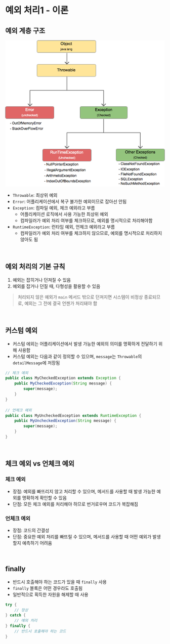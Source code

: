 # 예외 처리1 - 이론

## 예외 계층 구조
![img.png](img.png)
- `Throwable`: 최상위 예외
- `Error`: 어플리케이션에서 복구 불가한 예외이므로 잡아선 안됨 
- `Exception`: 컴파일 예외, 체크 예외라고 부름
  - 어플리케이션 로직에서 사용 가능한 최상위 예외
  - 컴파일러가 예외 처리 여부를 체크하므로, 예외를 명시적으로 처리해야함
- `RuntimeException`: 런타임 예외, 언체크 예외라고 부름
  - 컴파일러가 예외 처리 여부를 체크하지 않으므로, 예외를 명시적으로 처리하지 않아도 됨

<br>

## 예외 처리의 기본 규칙
1. 예외는 잡히거나 던져질 수 있음
2. 예외를 잡거나 던질 때, 다형성을 활용할 수 있음

> 처리되지 않은 예외가 `main` 메서드 밖으로 던져지면 시스템이 비정상 종료되므로, 예외는 그 전에 결국 언젠가 처리돼야 함

<br>

## 커스텀 예외
- 커스텀 에외는 어플리케이션에서 발생 가능한 예외의 의미를 명확하게 전달하기 위해 사용함
- 커스텀 예외는 다음과 같이 정의할 수 있으며, `message`는 `Throwable`의 `detailMessage`에 저장됨
```java
// 체크 예외
public class MyCheckedException extends Exception {
    public MyCheckedException(String message) {
        super(message);
    }
}

// 언체크 예외
public class MyUncheckedException extends RuntimeException {
    public MyUncheckedException(String message) {
        super(message);
    }
}
```

<br>

## 체크 예외 vs 언체크 예외

### 체크 예외
- 장점: 예외를 빠뜨리지 않고 처리할 수 있으며, 메서드를 사용할 때 발생 가능한 예외를 명확하게 확인할 수 있음  
- 단점: 모든 체크 예외를 처리해야 하므로 번거로우며 코드가 복잡해짐

### 언체크 예외
- 장점: 코드의 간결성
- 단점: 중요한 예외 처리를 빠뜨릴 수 있으며, 메서드를 사용할 때 어떤 예외가 발생할지 예측하기 어려움

<br>

## finally
- 반드시 호출해야 하는 코드가 있을 때 `finally` 사용
- `finally` 블록은 어떤 경우라도 호출됨
- 일반적으로 획득한 자원을 해제할 때 사용

```java
try {
    // 정상
} catch {
    // 예외 처리
} finally {
    // 반드시 호출해야 하는 코드
}
```